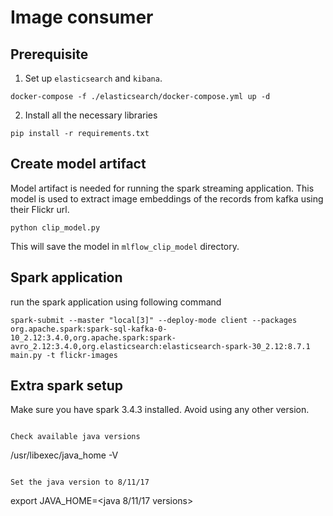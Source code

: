 # Image consumer

## Prerequisite

1. Set up `elasticsearch` and `kibana`.

```
docker-compose -f ./elasticsearch/docker-compose.yml up -d
```

2. Install all the necessary libraries

```
pip install -r requirements.txt
```

## Create model artifact

Model artifact is needed for running the spark streaming application. This model is used to
extract image embeddings of the records from kafka using their Flickr url.

```
python clip_model.py
```

This will save the model in `mlflow_clip_model` directory.

## Spark application

run the spark application using following command

```
spark-submit --master "local[3]" --deploy-mode client --packages org.apache.spark:spark-sql-kafka-0-10_2.12:3.4.0,org.apache.spark:spark-avro_2.12:3.4.0,org.elasticsearch:elasticsearch-spark-30_2.12:8.7.1 main.py -t flickr-images 
```

## Extra spark setup

Make sure you have spark 3.4.3 installed. Avoid using any other version.

```

Check available java versions 
```
/usr/libexec/java_home -V
```

Set the java version to 8/11/17
```
export JAVA_HOME=<java 8/11/17 versions>
```
